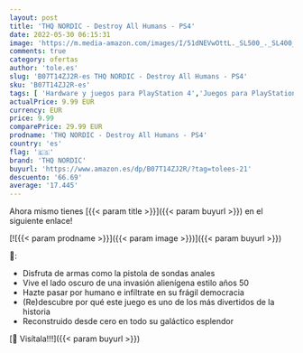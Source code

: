 ```yaml
---
layout: post
title: 'THQ NORDIC - Destroy All Humans - PS4'
date: 2022-05-30 06:15:31
image: 'https://m.media-amazon.com/images/I/51dNEVwOttL._SL500_._SL400_.jpg'
comments: true
category: ofertas
author: 'tole.es'
slug: 'B07T14ZJ2R-es THQ NORDIC - Destroy All Humans - PS4'
sku: 'B07T14ZJ2R-es'
tags: [ 'Hardware y juegos para PlayStation 4','Juegos para PlayStation 4','Videojuegos','ps4','thq nordic','🇪🇸', ]
actualPrice: 9.99 EUR
currency: EUR
price: 9.99
comparePrice: 29.99 EUR
prodname: 'THQ NORDIC - Destroy All Humans - PS4'
country: 'es'
flag: '🇪🇸'
brand: 'THQ NORDIC'
buyurl: 'https://www.amazon.es/dp/B07T14ZJ2R/?tag=tolees-21'
descuento: '66.69'
average: '17.445'
---
```


Ahora mismo tienes [{{< param title >}}]({{< param buyurl >}}) en el siguiente enlace!

[![{{< param prodname >}}]({{< param image >}})]({{< param buyurl >}})

🔎:

- Disfruta de armas como la pistola de sondas anales
- Vive el lado oscuro de una invasión alienígena estilo años 50
- Hazte pasar por humano e infíltrate en su frágil democracia
- (Re)descubre por qué este juego es uno de los más divertidos de la historia
- Reconstruido desde cero en todo su galáctico esplendor

[🛒 Visítala!!!]({{< param buyurl >}})
